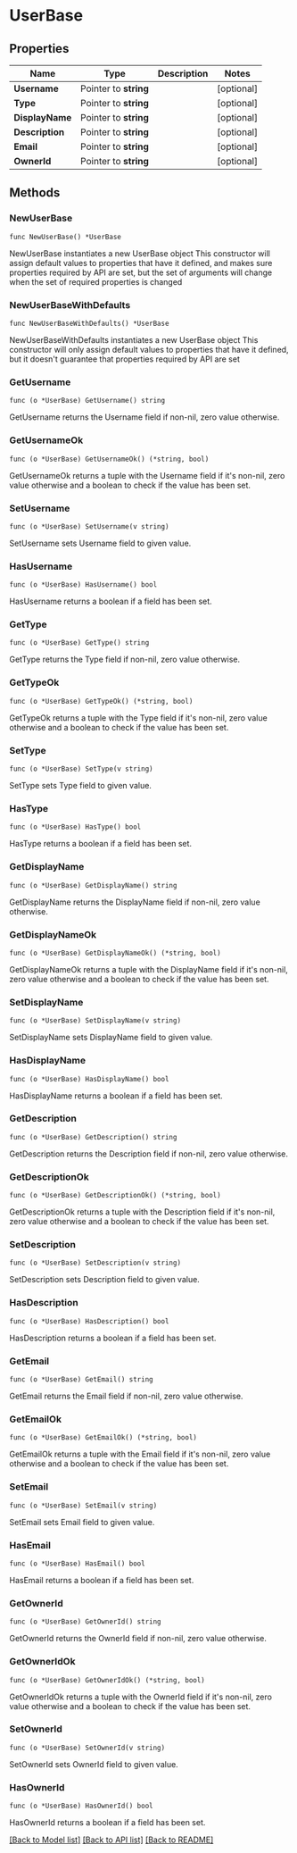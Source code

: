 # UserBase

## Properties

Name | Type | Description | Notes
------------ | ------------- | ------------- | -------------
**Username** | Pointer to **string** |  | [optional] 
**Type** | Pointer to **string** |  | [optional] 
**DisplayName** | Pointer to **string** |  | [optional] 
**Description** | Pointer to **string** |  | [optional] 
**Email** | Pointer to **string** |  | [optional] 
**OwnerId** | Pointer to **string** |  | [optional] 

## Methods

### NewUserBase

`func NewUserBase() *UserBase`

NewUserBase instantiates a new UserBase object
This constructor will assign default values to properties that have it defined,
and makes sure properties required by API are set, but the set of arguments
will change when the set of required properties is changed

### NewUserBaseWithDefaults

`func NewUserBaseWithDefaults() *UserBase`

NewUserBaseWithDefaults instantiates a new UserBase object
This constructor will only assign default values to properties that have it defined,
but it doesn't guarantee that properties required by API are set

### GetUsername

`func (o *UserBase) GetUsername() string`

GetUsername returns the Username field if non-nil, zero value otherwise.

### GetUsernameOk

`func (o *UserBase) GetUsernameOk() (*string, bool)`

GetUsernameOk returns a tuple with the Username field if it's non-nil, zero value otherwise
and a boolean to check if the value has been set.

### SetUsername

`func (o *UserBase) SetUsername(v string)`

SetUsername sets Username field to given value.

### HasUsername

`func (o *UserBase) HasUsername() bool`

HasUsername returns a boolean if a field has been set.

### GetType

`func (o *UserBase) GetType() string`

GetType returns the Type field if non-nil, zero value otherwise.

### GetTypeOk

`func (o *UserBase) GetTypeOk() (*string, bool)`

GetTypeOk returns a tuple with the Type field if it's non-nil, zero value otherwise
and a boolean to check if the value has been set.

### SetType

`func (o *UserBase) SetType(v string)`

SetType sets Type field to given value.

### HasType

`func (o *UserBase) HasType() bool`

HasType returns a boolean if a field has been set.

### GetDisplayName

`func (o *UserBase) GetDisplayName() string`

GetDisplayName returns the DisplayName field if non-nil, zero value otherwise.

### GetDisplayNameOk

`func (o *UserBase) GetDisplayNameOk() (*string, bool)`

GetDisplayNameOk returns a tuple with the DisplayName field if it's non-nil, zero value otherwise
and a boolean to check if the value has been set.

### SetDisplayName

`func (o *UserBase) SetDisplayName(v string)`

SetDisplayName sets DisplayName field to given value.

### HasDisplayName

`func (o *UserBase) HasDisplayName() bool`

HasDisplayName returns a boolean if a field has been set.

### GetDescription

`func (o *UserBase) GetDescription() string`

GetDescription returns the Description field if non-nil, zero value otherwise.

### GetDescriptionOk

`func (o *UserBase) GetDescriptionOk() (*string, bool)`

GetDescriptionOk returns a tuple with the Description field if it's non-nil, zero value otherwise
and a boolean to check if the value has been set.

### SetDescription

`func (o *UserBase) SetDescription(v string)`

SetDescription sets Description field to given value.

### HasDescription

`func (o *UserBase) HasDescription() bool`

HasDescription returns a boolean if a field has been set.

### GetEmail

`func (o *UserBase) GetEmail() string`

GetEmail returns the Email field if non-nil, zero value otherwise.

### GetEmailOk

`func (o *UserBase) GetEmailOk() (*string, bool)`

GetEmailOk returns a tuple with the Email field if it's non-nil, zero value otherwise
and a boolean to check if the value has been set.

### SetEmail

`func (o *UserBase) SetEmail(v string)`

SetEmail sets Email field to given value.

### HasEmail

`func (o *UserBase) HasEmail() bool`

HasEmail returns a boolean if a field has been set.

### GetOwnerId

`func (o *UserBase) GetOwnerId() string`

GetOwnerId returns the OwnerId field if non-nil, zero value otherwise.

### GetOwnerIdOk

`func (o *UserBase) GetOwnerIdOk() (*string, bool)`

GetOwnerIdOk returns a tuple with the OwnerId field if it's non-nil, zero value otherwise
and a boolean to check if the value has been set.

### SetOwnerId

`func (o *UserBase) SetOwnerId(v string)`

SetOwnerId sets OwnerId field to given value.

### HasOwnerId

`func (o *UserBase) HasOwnerId() bool`

HasOwnerId returns a boolean if a field has been set.


[[Back to Model list]](../README.md#documentation-for-models) [[Back to API list]](../README.md#documentation-for-api-endpoints) [[Back to README]](../README.md)


